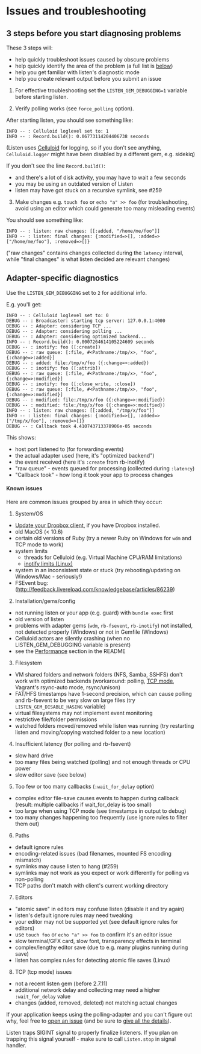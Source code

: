 # Issues and troubleshooting

## 3 steps before you start diagnosing problems

These 3 steps will:
* help quickly troubleshoot issues caused by obscure problems
* help quickly identify the area of the problem (a full list is [below](#known-issues))
* help you get familiar with listen's diagnostic mode
* help you create relevant output before you submit an issue

1) For effective troubleshooting set the `LISTEN_GEM_DEBUGGING=1` variable
before starting listen.

2) Verify polling works (see `force_polling` option).

After starting listen, you should see something like:
```
INFO -- : Celluloid loglevel set to: 1
INFO -- : Record.build(): 0.06773114204406738 seconds
```

(Listen uses [Celluloid](https://github.com/celluloid/celluloid) for logging, so if you don't see anything, `Celluloid.logger` might have been disabled by a different gem, e.g. sidekiq)

If you don't see the line `Record.build()`:
* and there's a lot of disk activity, you may have to wait a few seconds
* you may be using an outdated version of Listen
* listen may have got stuck on a recursive symlink, see #259

3) Make changes e.g. `touch foo` or `echo "a" >> foo` (for troubleshooting, avoid using an editor which could generate too many misleading events)

You should see something like:

```
INFO -- : listen: raw changes: [[:added, "/home/me/foo"]]
INFO -- : listen: final changes: {:modified=>[], :added=>["/home/me/foo"], :removed=>[]}
```

("raw changes" contains changes collected during the `latency` interval, while "final changes" is what listen decided are relevant changes)

## Adapter-specific diagnostics

Use the `LISTEN_GEM_DEBUGGING` set to `2` for additional info.

E.g. you'll get:

```
INFO -- : Celluloid loglevel set to: 0
DEBUG -- : Broadcaster: starting tcp server: 127.0.0.1:4000
DEBUG -- : Adapter: considering TCP ...
DEBUG -- : Adapter: considering polling ...
DEBUG -- : Adapter: considering optimized backend...
INFO -- : Record.build(): 0.0007264614105224609 seconds
DEBUG -- : inotify: foo ([:create])
DEBUG -- : raw queue: [:file, #<Pathname:/tmp/x>, "foo", {:change=>:added}]
DEBUG -- : added: file:/tmp/x/foo ({:change=>:added})
DEBUG -- : inotify: foo ([:attrib])
DEBUG -- : raw queue: [:file, #<Pathname:/tmp/x>, "foo", {:change=>:modified}]
DEBUG -- : inotify: foo ([:close_write, :close])
DEBUG -- : raw queue: [:file, #<Pathname:/tmp/x>, "foo", {:change=>:modified}]
DEBUG -- : modified: file:/tmp/x/foo ({:change=>:modified})
DEBUG -- : modified: file:/tmp/x/foo ({:change=>:modified})
INFO -- : listen: raw changes: [[:added, "/tmp/x/foo"]]
INFO -- : listen: final changes: {:modified=>[], :added=>["/tmp/x/foo"], :removed=>[]}
DEBUG -- : Callback took 4.410743713378906e-05 seconds
```

This shows:
* host port listened to (for forwarding events)
* the actual adapter used (here, it's "optimized backend")
* the event received (here it's `:create` from rb-inotify)
* "raw queue" - events queued for processing (collected during `:latency`)
* "Callback took" - how long it took your app to process changes

#### Known issues

Here are common issues grouped by area in which they occur:

1. System/OS
  * [Update your Dropbox client](http://www.dropbox.com/downloading), if you have Dropbox installed.
  * old MacOS (< 10.6)
  * certain old versions of Ruby (try a newer Ruby on Windows for `wdm` and TCP mode to work)
  * system limits
    * threads for Celluloid (e.g. Virtual Machine CPU/RAM limitations)
    * [inotify limits (Linux)](https://github.com/guard/listen/wiki/Increasing-the-amount-of-inotify-watchers)
  * system in an inconsistent state or stuck (try rebooting/updating on Windows/Mac - seriously!)
  * FSEvent bug: (http://feedback.livereload.com/knowledgebase/articles/86239)

2. Installation/gems/config
  * not running listen or your app (e.g. guard) with `bundle exec` first
  * old version of listen
  * problems with adapter gems (`wdm`, `rb-fsevent`, `rb-inotify`) not installed, not detected properly (Windows) or not in Gemfile (Windows)
  * Celluloid actors are silently crashing (when no LISTEN_GEM_DEBUGGING variable is present)
  * see the [Performance](https://github.com/guard/listen/blob/master/README.md#Performance) section in the README

3. Filesystem
  * VM shared folders and network folders (NFS, Samba, SSHFS) don't work with optimized backends (workaround: polling, [TCP mode](https://github.com/guard/listen/blob/master/README.md#forwarding-file-events-over-tcp), Vagrant's rsync-auto mode, rsync/unison)
  * FAT/HFS timestamps have 1-second precision, which can cause polling and rb-fsevent to be very slow on large files (try `LISTEN_GEM_DISABLE_HASING` variable)
  * virtual filesystems may not implement event monitoring
  * restrictive file/folder permissions
  * watched folders moved/removed while listen was running (try restarting listen and moving/copying watched folder to a new location)

4. Insufficient latency (for polling and rb-fsevent)
  * slow hard drive
  * too many files being watched (polling) and not enough threads or CPU power
  * slow editor save (see below)

5. Too few or too many callbacks (`:wait_for_delay` option)
  * complex editor file-save causes events to happen during callback (result: multiple callbacks if wait_for_delay is too small)
  * too large when using TCP mode (see timestamps in output to debug)
  * too many changes happening too frequently (use ignore rules to filter them out)

6. Paths
  * default ignore rules
  * encoding-related issues (bad filenames, mounted FS encoding mismatch)
  * symlinks may cause listen to hang (#259)
  * symlinks may not work as you expect or work differently for polling vs non-polling
  * TCP paths don't match with client's current working directory

7. Editors
  * "atomic save" in editors may confuse listen (disable it and try again)
  * listen's default ignore rules may need tweaking
  * your editor may not be supported yet (see default ignore rules for editors)
  * use `touch foo` or `echo "a" >> foo`  to confirm it's an editor issue
  * slow terminal/GFX card, slow font, transparency effects in terminal
  * complex/lengthy editor save (due to e.g. many plugins running during save)
  * listen has complex rules for detecting atomic file saves (Linux)

8. TCP (tcp mode) issues
  * not a recent listen gem (before 2.7.11)
  * additional network delay and collecting may need a higher `:wait_for_delay` value
  * changes (added, removed, deleted) not matching actual changes

If your application keeps using the polling-adapter and you can't figure out why, feel free to [open an issue](https://github.com/guard/listen/issues/new) (and be sure to [give all the details](https://github.com/guard/listen/blob/master/CONTRIBUTING.md)).

Listen traps SIGINT signal to properly finalize listeners. If you plan
on trapping this signal yourself - make sure to call `Listen.stop` in
signal handler.
